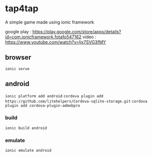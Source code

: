# tap4tap
A simple game made using ionic framework

google play : https://play.google.com/store/apps/details?id=com.ionicframework.fotafo547162
video : https://www.youtube.com/watch?v=Ijx7SVG3fMY

## browser
`ionic serve`

## android

`ionic platform add android`
`cordova plugin add https://github.com/litehelpers/Cordova-sqlite-storage.git`
`cordova plugin add cordova-plugin-admobpro`

### build
`ionic build android`

### emulate
`ionic emulate android`
